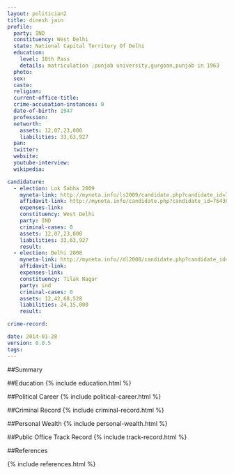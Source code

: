 ```yaml
---
layout: politician2
title: dinesh jain
profile: 
  party: IND
  constituency: West Delhi
  state: National Capital Territory Of Delhi
  education: 
    level: 10th Pass
    details: matriculation ;punjab university,gurgoan,punjab in 1963
  photo: 
  sex: 
  caste: 
  religion: 
  current-office-title: 
  crime-accusation-instances: 0
  date-of-birth: 1947
  profession: 
  networth: 
    assets: 12,07,23,000
    liabilities: 33,63,927
  pan: 
  twitter: 
  website: 
  youtube-interview: 
  wikipedia: 

candidature: 
  - election: Lok Sabha 2009
    myneta-link: http://myneta.info/ls2009/candidate.php?candidate_id=7643
    affidavit-link: http://myneta.info/candidate.php?candidate_id=7643&scan=original
    expenses-link: 
    constituency: West Delhi 
    party: IND
    criminal-cases: 0
    assets: 12,07,23,000
    liabilities: 33,63,927
    result:  
  - election: Delhi 2008
    myneta-link: http://myneta.info//dl2008/candidate.php?candidate_id=805
    affidavit-link: 
    expenses-link: 
    constituency: Tilak Nagar 
    party: ind
    criminal-cases: 0
    assets: 12,42,68,528
    liabilities: 24,15,000
    result:  

crime-record: 

date: 2014-01-28
version: 0.0.5
tags: 
---
```

##Summary


##Education
{% include education.html %}


##Political Career
{% include political-career.html %}


##Criminal Record
{% include criminal-record.html %}


##Personal Wealth
{% include personal-wealth.html %}


##Public Office Track Record
{% include track-record.html %}


##References


{% include references.html %}